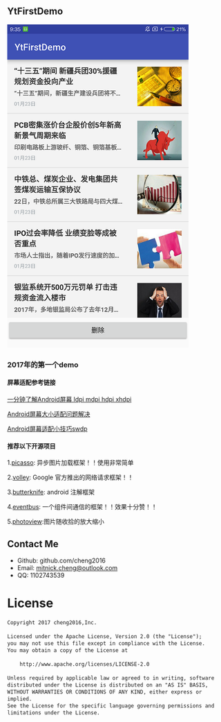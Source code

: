 ## YtFirstDemo

![](screenshot/20170124_172724.png)

### 2017年的第一个demo



#### 屏幕适配参考链接

[一分钟了解Android屏幕 ldpi mdpi hdpi xhdpi](http://www.2cto.com/kf/201506/404773.html)

[Android屏幕大小适配问题解决](http://www.2cto.com/kf/201405/301671.html)

[Android屏幕适配小技巧sw<n>dp](http://blog.csdn.net/chenzujie/article/details/9874859)


####  推荐以下开源项目

1.[picasso](https://github.com/square/picasso): 异步图片加载框架！！使用非常简单

2.[volley](https://android.googlesource.com/platform/frameworks/volley): Google 官方推出的网络请求框架！！

3.[butterknife](https://github.com/JakeWharton/butterknife): android 注解框架

4.[eventbus](https://github.com/greenrobot/EventBus): 一个组件间通信的框架！！效果十分赞！！

5.[photoview](https://github.com/chrisbanes/PhotoView):图片随收拾的放大缩小


## Contact Me

- Github: github.com/cheng2016
- Email: mitnick.cheng@outlook.com
- QQ: 1102743539


# License

    Copyright 2017 cheng2016,Inc.

    Licensed under the Apache License, Version 2.0 (the "License");
    you may not use this file except in compliance with the License.
    You may obtain a copy of the License at

        http://www.apache.org/licenses/LICENSE-2.0

    Unless required by applicable law or agreed to in writing, software
    distributed under the License is distributed on an "AS IS" BASIS,
    WITHOUT WARRANTIES OR CONDITIONS OF ANY KIND, either express or implied.
    See the License for the specific language governing permissions and
    limitations under the License.
